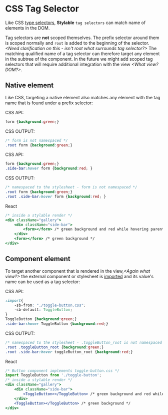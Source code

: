 # CSS Tag Selector

Like CSS [type selectors](https://developer.mozilla.org/en-US/docs/Web/CSS/Type_selectors), **Stylable** `tag selectors` can match name of elements in the DOM.

Tag selectors are **not** scoped themselves. The prefix selector around them is scoped normally and `root` is added to the beginning of the selector. *<Need clarification on this - isn't root what surrounds tag selector?>* The matching qualified name of a tag selector can therefore target any element in the subtree of the component. In the future we might add scoped tag selectors that will require additional integration with the view *<What view? DOM?>*.

## Native element

Like CSS, targeting a native element also matches any element with the tag name that is found under a prefix selector:

CSS API:

```css
form {background:green;}

```

CSS OUTPUT:

```css
/* form is not namespaced */
.root form {background:green;} 
```

CSS API:

```css
form {background:green;}
.side-bar:hover form {background:red; }
```

CSS OUTPUT:
```css
/* namespaced to the stylesheet - form is not namespaced */
.root form {background:green;} 
.root .side-bar:hover form {background:red; }
```

React

```jsx
/* inside a stylable render */
<div className="gallery">
    <div className="side-bar">
        <form></form> /* green background and red while hovering parent */
    </div>
    <form></form> /* green background */
</div>
```

## Component element

To target another component that is rendered in the view,*<Again what view?>* the external component or stylesheet is [imported](./imports.md) and its value's name can be used as a tag selector:

CSS API:

```css
:import{
    -sb-from: "./toggle-button.css";
    -sb-default: ToggleButton;
}
ToggleButton {background:green;}
.side-bar:hover ToggleButton {background:red;}
```

CSS OUTPUT:
```css
/* namespaced to the stylesheet - .toggleButton_root is not namespaced */
.root .toggleButton_root {background:green;}
.root .side-bar:hover toggleButton_root {background:red;}
```

React
```jsx
/* Button component implements toggle-button.css */
import ToggleButton from './toggle-button';
/* inside a stylable render */
<div className="gallery">
    <div className="side-bar">
        <ToggleButton></ToggleButton> /* green background and red while hovering parent */
    </div>
    <ToggleButton></ToggleButton> /* green background */
</div>
```



